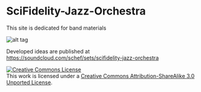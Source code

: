 SciFidelity-Jazz-Orchestra
==========================

This site is dedicated for band materials

![alt tag](https://raw.github.com/schef/SciFidelity-Jazz-Orchestra/master/images/Sci-Fidelity_Jazz_Orchestra.jpg)

Developed ideas are published at https://soundcloud.com/schef/sets/scifidelity-jazz-orchestra

<a rel="license" href="http://creativecommons.org/licenses/by-sa/3.0/"><img alt="Creative Commons License" style="border-width:0" src="http://i.creativecommons.org/l/by-sa/3.0/88x31.png" /></a><br />This work is licensed under a <a rel="license" href="http://creativecommons.org/licenses/by-sa/3.0/">Creative Commons Attribution-ShareAlike 3.0 Unported License</a>.
